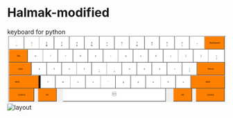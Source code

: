 # Halmak-modified
keyboard for python
![layout](https://raw.githubusercontent.com/DavidsIT-Site/Halmak-modified/master/Layout.png)
![layout](https://raw.githubusercontent.com/DavidsIT-Site/Halmak-modified/master/Layout_dark.png)
